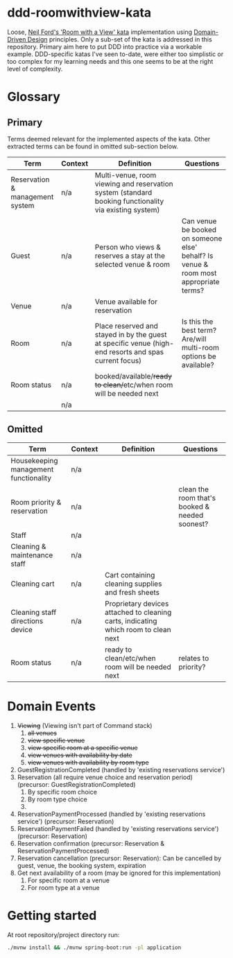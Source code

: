 # ddd-roomwithview-kata
Loose, [Neil Ford's 'Room with a View' kata](https://nealford.com/katas/kata?id=RoomWithAView) implementation using [Domain-Driven Design](https://en.wikipedia.org/wiki/Domain-driven_design) principles. Only a sub-set of the kata is addressed in this repository. Primary aim here to put DDD into practice via a workable example. DDD-specific katas I've seen to-date, were either too simplistic or too complex for my learning needs and this one seems to be at the right level of complexity. 

# Glossary
## Primary
Terms deemed relevant for the implemented aspects of the kata. Other extracted terms can be found in omitted sub-section below.

| Term | Context | Definition | Questions |
| --- | --- | --- | --- |
| Reservation & management system | n/a | Multi-venue, room viewing and reservation system (standard booking functionality via existing system) | |
| Guest | n/a | Person who views & reserves a stay at the selected venue & room | Can venue be booked on someone else' behalf? Is venue & room most appropriate terms? |
| Venue | n/a | Venue available for reservation | |
| Room | n/a | Place reserved and stayed in by the guest at specific venue (high-end resorts and spas current focus) | Is this the best term? Are/will multi-room options be available? |
| Room status | n/a | booked/available/~~ready to clean/~~etc/when room will be needed next | |
| | n/a | | |

## Omitted
| Term | Context | Definition | Questions |
| --- | --- | --- | --- |
| Housekeeping management functionality | n/a | | |
| Room priority & reservation | n/a | | clean the room that's booked & needed soonest? |
| Staff | n/a | | |
| Cleaning & maintenance staff | n/a | | |
| Cleaning cart | n/a | Cart containing cleaning supplies and fresh sheets | |
| Cleaning staff directions device | n/a | Proprietary devices attached to cleaning carts, indicating which room to clean next | |
| Room status | n/a | ready to clean/etc/when room will be needed next | relates to priority? |

# Domain Events
1. ~~Viewing~~ (Viewing isn't part of Command stack)
   1. ~~all venues~~
   1. ~~view specific venue~~
   1. ~~view specific room at a specific venue~~
   1. ~~view venues with availability by date~~
   1. ~~view venues with availability by room type~~
1. GuestRegistrationCompleted (handled by 'existing reservations service')  
1. Reservation (all require venue choice and reservation period) (precursor: GuestRegistrationCompleted)
   1. By specific room choice
   1. By room type choice
   1. 
1. ReservationPaymentProcessed (handled by 'existing reservations service') (precursor: Reservation)
1. ReservationPaymentFailed (handled by 'existing reservations service') (precursor: Reservation)
1. Reservation confirmation (precursor: Reservation & ReservationPaymentProcessed)
1. Reservation cancellation (precursor: Reservation): Can be cancelled by guest, venue, the booking system, expiration
1. Get next availability of a room (may be ignored for this implementation)
   1. For specific room at a venue
   1. For room type at a venue

# Getting started
At root repository/project directory run:
```bash
./mvnw install && ./mvnw spring-boot:run -pl application
```